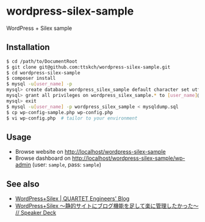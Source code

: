 # wordpress-silex-sample

WordPress + Silex sample

## Installation

```bash
$ cd /path/to/DocumentRoot
$ git clone git@github.com:ttskch/wordpress-silex-sample.git
$ cd wordpress-silex-sample
$ composer install
$ mysql -u[user_name] -p
mysql> create database wordpress_silex_sample default character set utf8;
mysql> grant all privileges on wordpress_silex_sample.* to [user_name]@localhost
mysql> exit
$ mysql -u[user_name] -p wordpress_silex_sample < mysqldump.sql
$ cp wp-config-sample.php wp-config.php
$ vi wp-config.php  # tailor to your environment
```

## Usage

* Browse website on [http://localhost/wordpress-silex-sample](http://localhost/wordpress-silex-sample)
* Browse dashboard on [http://localhost/wordpress-silex-sample/wp-admin](http://localhost/wordpress-silex-sample/wp-admin) (user: `sample`, pass: `sample`)

## See also

* [WordPress+Silex | QUARTET Engineers' Blog](http://tech.quartetcom.co.jp/collection/wordpresssilex)
* [WordPress+Silex 〜静的サイトにブログ機能を足して楽に管理したかった〜 // Speaker Deck](https://speakerdeck.com/ttskch/wordpress-plus-silex-jing-de-saitoniburoguji-neng-wozu-sitele-niguan-li-sitakatuta)
